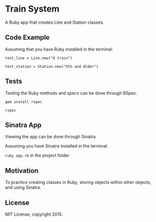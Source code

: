 # Train System

A Ruby app that creates Line and Station classes.

## Code Example

Assuming that you have Ruby installed in the terminal:


```
test_line = Line.new("Q train")

test_station = Station.new("5th and Alder")

```

## Tests

Testing the Ruby methods and specs can be done through RSpec.

`gem install rspec`

`rspec`

## Sinatra App

Viewing the app can be done through Sinatra.

Assuming you have Sinatra installed in the terminal:

`ruby app.rb` in the project folder

## Motivation

To practice creating classes in Ruby, storing objects within other objects, and using Sinatra.

## License

MIT License, copyright 2015. 